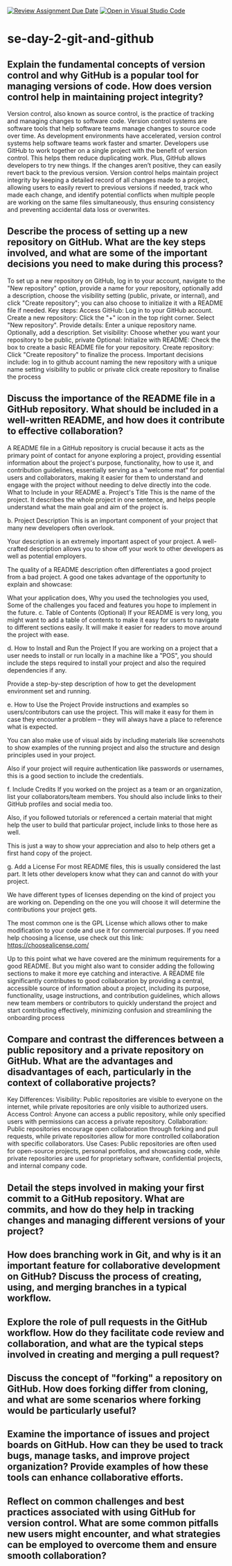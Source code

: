 [![Review Assignment Due Date](https://classroom.github.com/assets/deadline-readme-button-22041afd0340ce965d47ae6ef1cefeee28c7c493a6346c4f15d667ab976d596c.svg)](https://classroom.github.com/a/8wgCKhpZ)
[![Open in Visual Studio Code](https://classroom.github.com/assets/open-in-vscode-2e0aaae1b6195c2367325f4f02e2d04e9abb55f0b24a779b69b11b9e10269abc.svg)](https://classroom.github.com/online_ide?assignment_repo_id=18395293&assignment_repo_type=AssignmentRepo)
# se-day-2-git-and-github
## Explain the fundamental concepts of version control and why GitHub is a popular tool for managing versions of code. How does version control help in maintaining project integrity?
Version control, also known as source control, is the practice of tracking and managing changes to software code. Version control systems are software tools that help software teams manage changes to source code over time. As development environments have accelerated, version control systems help software teams work faster and smarter.
Developers use GitHub to work together on a single project with the benefit of version control. This helps them reduce duplicating work. Plus, GitHub allows developers to try new things. If the changes aren’t positive, they can easily revert back to the previous version.
Version control helps maintain project integrity by keeping a detailed record of all changes made to a project, allowing users to easily revert to previous versions if needed, track who made each change, and identify potential conflicts when multiple people are working on the same files simultaneously, thus ensuring consistency and preventing accidental data loss or overwrites. 
## Describe the process of setting up a new repository on GitHub. What are the key steps involved, and what are some of the important decisions you need to make during this process?
To set up a new repository on GitHub, log in to your account, navigate to the "New repository" option, provide a name for your repository, optionally add a description, choose the visibility setting (public, private, or internal), and click "Create repository"; you can also choose to initialize it with a README file if needed. 
Key steps:
Access GitHub: Log in to your GitHub account. 
Create a new repository:
Click the "+" icon in the top right corner. 
Select "New repository". 
Provide details:
Enter a unique repository name. 
Optionally, add a description. 
Set visibility:
Choose whether you want your repository to be public, private 
Optional: Initialize with README:
Check the box to create a basic README file for your repository. 
Create repository: Click "Create repository" to finalize the process. 
Important decisions include:
log in to github account
naming the new repository with a unique name
setting visibility to public or private
click create repository to finalise the process
## Discuss the importance of the README file in a GitHub repository. What should be included in a well-written README, and how does it contribute to effective collaboration?
A README file in a GitHub repository is crucial because it acts as the primary point of contact for anyone exploring a project, providing essential information about the project's purpose, functionality, how to use it, and contribution guidelines, essentially serving as a "welcome mat" for potential users and collaborators, making it easier for them to understand and engage with the project without needing to delve directly into the code. 
What to Include in your README
a. Project's Title
This is the name of the project. It describes the whole project in one sentence, and helps people understand what the main goal and aim of the project is.

b. Project Description
This is an important component of your project that many new developers often overlook.

Your description is an extremely important aspect of your project. A well-crafted description allows you to show off your work to other developers as well as potential employers.

The quality of a README description often differentiates a good project from a bad project. A good one takes advantage of the opportunity to explain and showcase:

What your application does,
Why you used the technologies you used,
Some of the challenges you faced and features you hope to implement in the future.
c. Table of Contents (Optional)
If your README is very long, you might want to add a table of contents to make it easy for users to navigate to different sections easily. It will make it easier for readers to move around the project with ease.

d. How to Install and Run the Project
If you are working on a project that a user needs to install or run locally in a machine like a "POS", you should include the steps required to install your project and also the required dependencies if any.

Provide a step-by-step description of how to get the development environment set and running.

e. How to Use the Project
Provide instructions and examples so users/contributors can use the project. This will make it easy for them in case they encounter a problem – they will always have a place to reference what is expected.

You can also make use of visual aids by including materials like screenshots to show examples of the running project and also the structure and design principles used in your project.

Also if your project will require authentication like passwords or usernames, this is a good section to include the credentials.

f. Include Credits
If you worked on the project as a team or an organization, list your collaborators/team members. You should also include links to their GitHub profiles and social media too.

Also, if you followed tutorials or referenced a certain material that might help the user to build that particular project, include links to those here as well.

This is just a way to show your appreciation and also to help others get a first hand copy of the project.

g. Add a License
For most README files, this is usually considered the last part. It lets other developers know what they can and cannot do with your project.

We have different types of licenses depending on the kind of project you are working on. Depending on the one you will choose it will determine the contributions your project gets.

The most common one is the GPL License which allows other to make modification to your code and use it for commercial purposes. If you need help choosing a license, use check out this link: https://choosealicense.com/

Up to this point what we have covered are the minimum requirements for a good README. But you might also want to consider adding the following sections to make it more eye catching and interactive.
A README file significantly contributes to good collaboration by providing a central, accessible source of information about a project, including its purpose, functionality, usage instructions, and contribution guidelines, which allows new team members or contributors to quickly understand the project and start contributing effectively, minimizing confusion and streamlining the onboarding process
## Compare and contrast the differences between a public repository and a private repository on GitHub. What are the advantages and disadvantages of each, particularly in the context of collaborative projects?
Key Differences:
Visibility:
Public repositories are visible to everyone on the internet, while private repositories are only visible to authorized users.
Access Control:
Anyone can access a public repository, while only specified users with permissions can access a private repository.
Collaboration:
Public repositories encourage open collaboration through forking and pull requests, while private repositories allow for more controlled collaboration with specific collaborators.
Use Cases:
Public repositories are often used for open-source projects, personal portfolios, and showcasing code, while private repositories are used for proprietary software, confidential projects, and internal company code. 
## Detail the steps involved in making your first commit to a GitHub repository. What are commits, and how do they help in tracking changes and managing different versions of your project?

## How does branching work in Git, and why is it an important feature for collaborative development on GitHub? Discuss the process of creating, using, and merging branches in a typical workflow.

## Explore the role of pull requests in the GitHub workflow. How do they facilitate code review and collaboration, and what are the typical steps involved in creating and merging a pull request?

## Discuss the concept of "forking" a repository on GitHub. How does forking differ from cloning, and what are some scenarios where forking would be particularly useful?

## Examine the importance of issues and project boards on GitHub. How can they be used to track bugs, manage tasks, and improve project organization? Provide examples of how these tools can enhance collaborative efforts.

## Reflect on common challenges and best practices associated with using GitHub for version control. What are some common pitfalls new users might encounter, and what strategies can be employed to overcome them and ensure smooth collaboration?
